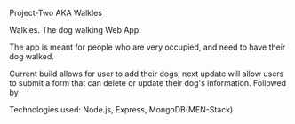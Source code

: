 Project-Two AKA Walkles

Walkles. The dog walking Web App.

The app is meant for people who are very occupied, and need to have
their dog walked.

Current build allows for user to add their dogs,
next update will allow users to submit a form that can delete or update their 
dog's information. Followed by

Technologies used: Node.js, Express, MongoDB(MEN-Stack)
